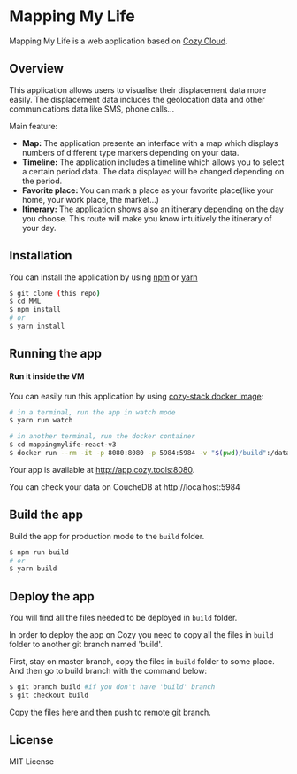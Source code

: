 # Mapping My Life

Mapping My Life is a web application based on [Cozy Cloud](https://cozy.io/fr/).

## Overview

This application allows users to visualise their displacement data more easily. The displacement data includes the geolocation data and other communications data like SMS, phone calls...

Main feature:
* **Map:** The application presente an interface with a map which displays numbers of different type markers depending on your data.
* **Timeline:** The application includes a timeline which allows you to select a certain period data. The data displayed will be changed depending on the period.
* **Favorite place:** You can mark a place as your favorite place(like your home, your work place, the market...)
* **Itinerary:** The application shows also an itinerary depending on the day you choose. This route will make you know intuitively the itinerary of your day.

## Installation

You can install the application by using [npm](https://www.npmjs.com/) or [yarn](https://yarnpkg.com)

```sh
$ git clone (this repo)
$ cd MML
$ npm install
# or
$ yarn install
```
## Running the app

#### Run it inside the VM
You can easily run this application by using [cozy-stack docker image](https://github.com/cozy/cozy-stack/blob/master/docs/client-app-dev.md#with-docker):

```sh
# in a terminal, run the app in watch mode
$ yarn run watch
```

```sh
# in another terminal, run the docker container
$ cd mappingmylife-react-v3
$ docker run --rm -it -p 8080:8080 -p 5984:5984 -v "$(pwd)/build":/data/cozy-app -v "$HOME/db":/usr/local/couchdb/data -v "$HOME/storage":/data/cozy-storage --name=cozydev cozy/cozy-app-dev
```
Your app is available at http://app.cozy.tools:8080.

You can check your data on CoucheDB at http://localhost:5984

## Build the app

Build the app for production mode to the `build` folder.

```sh
$ npm run build
# or
$ yarn build
```
## Deploy the app


You will find all the files needed to be deployed in `build` folder.

In order to deploy the app on Cozy you need to copy all the files in `build` folder to another git branch named 'build'.

First, stay on master branch, copy the files in `build` folder to some place. And then go to build branch with the command below:

``` sh
$ git branch build #if you don't have 'build' branch
$ git checkout build

```
Copy the files here and then push to remote git branch.

## License

MIT License
